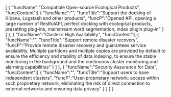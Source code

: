 [
    {
        "funcName":"Compatible Open-source Ecological Products",
        "funcContent":[
            {
                "funcName":"",
                "funcTitle":"Support the docking of Kibana, Logstash and other products",
                "funcP":"Opened API, opening a large number of RestfulAPI, perfect docking with ecological products, presetting plug-ins, mainstream word segmentation, index plugin plug-in"
            }
        ]
    },
    {
        "funcName":"Cluster’s High Availability",
        "funcContent":[
            {
                "funcName":"",
                "funcTitle":"Support remote disaster recovery",
                "funcP":"Provide remote disaster recovery and guarantees service availability. Multiple partitions and multiple copies are provided by default to ensure the efficiency and stability of data indexing, to ensure the stable monitoring in the background and the continuous cluster monitoring and alarming capabilities"
            }
        ]
    },
    {
        "funcName":"Security Assurance for Data",
        "funcContent":[
            {
                "funcName":"",
                "funcTitle":"Support users to have independent clusters",
                "funcP":"User-proprietary network: access within such proprietary network, eliminating the risk of direct connection to external networks and ensuring data privacy"
            }
        ]
    }
]
